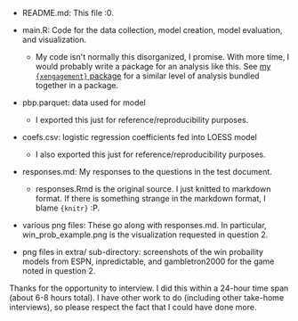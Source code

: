 -   README.md: This file :0.

-   main.R: Code for the data collection, model creation, model evaluation, and visualization.

    -   My code isn't normally this disorganized, I promise. With more time, I would probably write a package for an analysis like this. See [my `{xengagement}` package](https://github.com/tonyelhabr/xengagement) for a similar level of analysis bundled together in a package.

-   pbp.parquet: data used for model

    -   I exported this just for reference/reproducibility purposes.

-   coefs.csv: logistic regression coefficients fed into LOESS model

    -   I also exported this just for reference/reproducibility purposes.

-   responses.md: My responses to the questions in the test document.

    -   responses.Rmd is the original source. I just knitted to markdown format. If there is something strange in the markdown format, I blame `{knitr}` :P.

-   various png files: These go along with responses.md. In particular, win_prob_example.png is the visualization requested in question 2.

-   png files in extra/ sub-directory: screenshots of the win probaility models from ESPN, inpredictable, and gambletron2000 for the game noted in question 2.

Thanks for the opportunity to interview. I did this within a 24-hour time span (about 6-8 hours total). I have other work to do (including other take-home interviews), so please respect the fact that I could have done more.
